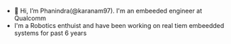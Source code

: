 - 👋 Hi, I’m Phanindra(@karanam97). I'm an embeeded engineer at Qualcomm
- I'm a Robotics enthuist and have been working on real tiem embeedded systems for past 6 years

<!---
karanam97/karanam97 is a ✨ special ✨ repository because its `README.md` (this file) appears on your GitHub profile.
You can click the Preview link to take a look at your changes.
--->
